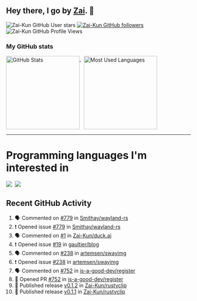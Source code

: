 ## Hey there, I go by [Zai](https://github.com/Zai-Kun). 👋

![Zai-Kun GitHub User stars](https://img.shields.io/github/stars/Zai-Kun?color=yellow&style=flat-square&label=Stars&affiliations=OWNER)
[![Zai-Kun GitHub followers](https://img.shields.io/github/followers/Zai-Kun?color=green&style=flat-square&label=Followers)](https://github.com/Zai-Kun?tab=followers)
![Zai-Kun GitHub Profile Views](https://komarev.com/ghpvc/?username=your-Zai-Kun&style=flat-square&label=Profile+views)

### My GitHub stats

<p>
  <a href = "https://github.com/Zai-Kun">
    <picture>
      <source media="(prefers-color-scheme: dark)" srcset="https://github-readme-stats.vercel.app/api?username=Zai-Kun&theme=monokai&show_icons=true&hide_border=true&count_private=true">
      <source media="(prefers-color-scheme: light)" srcset="https://github-readme-stats.vercel.app/api?username=Zai-Kun&theme=buefy&show_icons=true&hide_border=true&count_private=true">
      <img height="200" align="top" src="https://github-readme-stats.vercel.app/api?username=Zai-Kun&theme=buefy&show_icons=true&hide_border=true&count_private=true" alt="GitHub Stats">
    </picture>
  </a>&nbsp;

  <a href = "https://github.com/Zai-Kun">
    <picture>
      <source media="(prefers-color-scheme: dark)" srcset="https://github-readme-stats.vercel.app/api/top-langs/?username=Zai-Kun&theme=monokai&show_icons=true&hide_border=true&layout=compact">
      <source media="(prefers-color-scheme: light)" srcset="https://github-readme-stats.vercel.app/api/top-langs/?username=Zai-Kun&theme=buefy&show_icons=true&hide_border=true&layout=compact">
      <img height="200" align="top" src="https://github-readme-stats.vercel.app/api/top-langs/?username=Zai-Kun&theme=buefy&show_icons=true&hide_border=true&layout=compact" alt="Most Used Languages">
    </picture>
  </a>
</p>

<hr>

<h1 align="left">Programming languages I'm interested in</h1>

<p align="left">
<a href=https://www.python.org><img src="https://skillicons.dev/icons?i=python" /></a>&nbsp;
<a href=https://www.rust-lang.org><img src="https://skillicons.dev/icons?i=rust" /></a>
</p>

## Recent GitHub Activity
<!--START_SECTION:activity-->
1. 🗣 Commented on [#779](https://github.com/Smithay/wayland-rs/issues/779#issuecomment-2598637267) in [Smithay/wayland-rs](https://github.com/Smithay/wayland-rs)
2. ❗ Opened issue [#779](https://github.com/Smithay/wayland-rs/issues/779) in [Smithay/wayland-rs](https://github.com/Smithay/wayland-rs)
3. 🗣 Commented on [#1](https://github.com/Zai-Kun/duck.ai/issues/1#issuecomment-2594428208) in [Zai-Kun/duck.ai](https://github.com/Zai-Kun/duck.ai)
4. ❗ Opened issue [#19](https://github.com/gaultier/blog/issues/19) in [gaultier/blog](https://github.com/gaultier/blog)
5. 🗣 Commented on [#238](https://github.com/artemsen/swayimg/issues/238#issuecomment-2590304034) in [artemsen/swayimg](https://github.com/artemsen/swayimg)
6. ❗ Opened issue [#238](https://github.com/artemsen/swayimg/issues/238) in [artemsen/swayimg](https://github.com/artemsen/swayimg)
7. 🗣 Commented on [#752](https://github.com/is-a-good-dev/register/pull/752#issuecomment-2516409108) in [is-a-good-dev/register](https://github.com/is-a-good-dev/register)
8. 💪 Opened PR [#752](https://github.com/is-a-good-dev/register/pull/752) in [is-a-good-dev/register](https://github.com/is-a-good-dev/register)
9. 🚀 Published release [v0.1.2](https://github.com/Zai-Kun/rustyclip/releases/tag/v0.1.2) in [Zai-Kun/rustyclip](https://github.com/Zai-Kun/rustyclip)
10. 🚀 Published release [v0.1.1](https://github.com/Zai-Kun/rustyclip/releases/tag/v0.1.1) in [Zai-Kun/rustyclip](https://github.com/Zai-Kun/rustyclip)
<!--END_SECTION:activity-->
